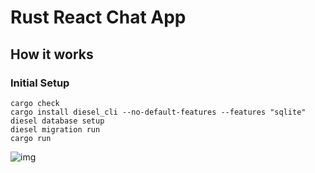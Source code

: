 # Rust React Chat App

## How it works

### Initial Setup

```
cargo check
cargo install diesel_cli --no-default-features --features "sqlite"
diesel database setup
diesel migration run
cargo run
```

![img](screenshot.png)
